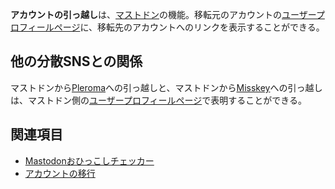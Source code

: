 <div>

**アカウントの引っ越し**は、[マストドン](/Mastodon "Mastodon")の機能。移転元のアカウントの[ユーザープロフィールページ](/%E3%83%A6%E3%83%BC%E3%82%B6%E3%83%BC%E3%83%97%E3%83%AD%E3%83%95%E3%82%A3%E3%83%BC%E3%83%AB%E3%83%9A%E3%83%BC%E3%82%B8 "ユーザープロフィールページ")に、移転先のアカウントへのリンクを表示することができる。

## 他の分散SNSとの関係

マストドンから[Pleroma](/Pleroma "Pleroma")への引っ越しと、マストドンから[Misskey](/Misskey "Misskey")への引っ越しは、マストドン側の[ユーザープロフィールページ](/%E3%83%A6%E3%83%BC%E3%82%B6%E3%83%BC%E3%83%97%E3%83%AD%E3%83%95%E3%82%A3%E3%83%BC%E3%83%AB%E3%83%9A%E3%83%BC%E3%82%B8 "ユーザープロフィールページ")で表明することができる。

## 関連項目

-   [Mastodonおひっこしチェッカー](/Mastodon%E3%81%8A%E3%81%B2%E3%81%A3%E3%81%93%E3%81%97%E3%83%81%E3%82%A7%E3%83%83%E3%82%AB%E3%83%BC "Mastodonおひっこしチェッカー")
-   [アカウントの移行](/%E3%82%A2%E3%82%AB%E3%82%A6%E3%83%B3%E3%83%88%E3%81%AE%E7%A7%BB%E8%A1%8C "アカウントの移行")

</div>
